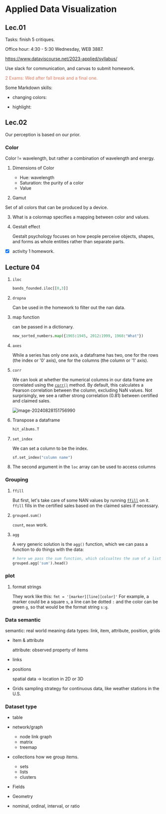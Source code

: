 # Applied Data Visualization

## Lec.01

Tasks: finish 5 critiques.

Office hour: 4:30 - 5:30 Wednesday, WEB 3887.

https://www.dataviscourse.net/2023-applied/syllabus/

Use slack for communication, and canvas to submit homework.

<font color =#e07a5f>2 Exams: Wed after fall break and a final one. </font>

Some Markdown skills:

+ changing colors: <font color></font>

+ highlight: <mark></mark>




## Lec.02

Our perception is based on our prior.

### Color

Color != wavelength, but rather a combination of wavelength and energy.

1. Dimensions of  Color
   + Hue: wavelength
   + Saturation: the purity of a color
   + Value

2. Gamut

  Set of all colors that can be produced by a device. 

3. What is a colormap
    specifies a mapping between color and values.

4. Gestalt effect

   Gestalt psychology focuses on how people perceive objects, shapes, and forms as whole entities rather than separate parts.

- [x] activity 1 homework.



## Lecture 04

1. `iloc`

   ```python
   bands_founded.iloc[[0,3]]
   ```

2. `dropna`

   Can be used in the homework to filter out the nan data.

3. map function

   can be passed in a dictionary.

   ```python	
   new_sorted_numbers.map({1965:1945, 2012:1999, 1968:"What"})
   ```

4. `axes`

   While a series has only one axis, a dataframe has two, one for the rows (the index or '0' axis), one for the columns (the column or '1' axis). 

5. `corr`

   We can look at whether the numerical columns in our data frame are correlated using the [`corr()`](http://pandas.pydata.org/pandas-docs/stable/generated/pandas.DataFrame.corr.html) method. By default, this calculates a Pearson correlation between the column, excluding NaN values. Not surprisingly, we see a rather strong correlation (0.81) between certified and claimed sales. 

   ![image-20240828151756990](C:\Users\u1474799\AppData\Roaming\Typora\typora-user-images\image-20240828151756990.png)

6. Transpose a dataframe

   ```python
   hit_albums.T
   ```

7. `set_index`

   We can set a column to be the index.

   ```python
   sf.set_index("column name")
   ```

8. The second argument in the `loc` array can be used to access columns 

### Grouping

1. `ffill`

   But first, let's take care of some NAN values by running [`ffill`](https://pandas.pydata.org/pandas-docs/stable/reference/api/pandas.DataFrame.ffill.html) on it. `ffill` fills in the certified sales based on the claimed sales if necessary. 

2. `grouped.sum()`

   `count`, `mean` work.

3. `agg`

    A very generic solution is the `agg()` function, which we can pass a function to do things with the data:

   ```python
   # here we pass the sum function, which calcualtes the sum of a list, to the group
   grouped.agg('sum').head()
   ```

### plot

1. format strings

   They work like this: ```fmt = '[marker][line][color]'```
   For example, a marker could be a square `s`, a line can be dotted `:` and the color can be green `g`, so that would be the format string `s:g`.

   

### Data semantic
semantic: real world meaning
data types: link, item, attribute, position, grids

+ Item & attribute

  attribute: observed property of items
  
+ links

+ positions

  spatial data → location in 2D or 3D
  
+ Grids
  sampling strategy for continuous data, like weather stations in the U.S.
  
### Dataset type
+ table
+ network/graph
  + node link graph
  + matrix
  + treemap
+ collections
  how we group items.

  + sets
  + lists
  + clusters
+ Fields
+ Geometry
+ nominal, ordinal, interval, or ratio 





